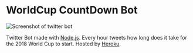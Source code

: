 # WorldCup CountDown Bot

![Screenshot of twitter bot](http://lrod.me/images/twitter_bot.png)

Twitter Bot made with [Node.js](https://nodejs.org/es/). Every hour tweets how long does it take for the 2018 World Cup to start. Hosted by [Heroku](https://www.heroku.com/).
